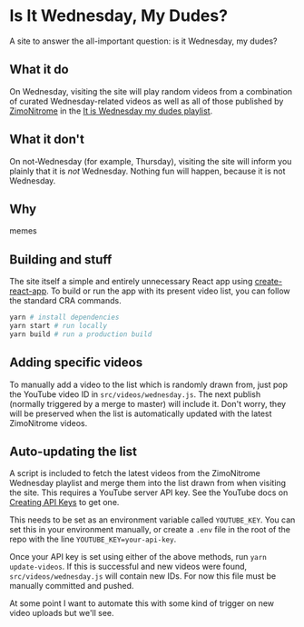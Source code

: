 # Is It Wednesday, My Dudes?

A site to answer the all-important question: is it Wednesday, my dudes?

## What it do

On Wednesday, visiting the site will play random videos from a combination of curated Wednesday-related videos as well as all of those published by [ZimoNitrome](http://youtube.com/zimonitrome) in the [It is Wednesday my dudes playlist](https://www.youtube.com/user/ZimoNitrome/playlists).

## What it don't

On not-Wednesday (for example, Thursday), visiting the site will inform you plainly that it is _not_ Wednesday. Nothing fun will happen, because it is not Wednesday.

## Why

memes

## Building and stuff

The site itself a simple and entirely unnecessary React app using [create-react-app](https://github.com/facebook/create-react-app). To build or run the app with its present video list, you can follow the standard CRA commands.

```sh
yarn # install dependencies
yarn start # run locally
yarn build # run a production build
```

## Adding specific videos

To manually add a video to the list which is randomly drawn from, just pop the YouTube video ID in `src/videos/wednesday.js`. The next publish (normally triggered by a merge to master) will include it. Don't worry, they will be preserved when the list is automatically updated with the latest ZimoNitrome videos.

## Auto-updating the list

A script is included to fetch the latest videos from the ZimoNitrome Wednesday playlist and merge them into the list drawn from when visiting the site. This requires a YouTube server API key. See the YouTube docs on [Creating API Keys](https://developers.google.com/youtube/registering_an_application#Create_API_Keys) to get one.

This needs to be set as an environment variable called `YOUTUBE_KEY`. You can set this in your environment manually, or create a `.env` file in the root of the repo with the line `YOUTUBE_KEY=your-api-key`.

Once your API key is set using either of the above methods, run `yarn update-videos`. If this is successful and new videos were found, `src/videos/wednesday.js` will contain new IDs. For now this file must be manually committed and pushed.

At some point I want to automate this with some kind of trigger on new video uploads but we'll see.